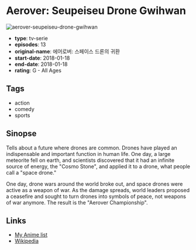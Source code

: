 # Aerover: Seupeiseu Drone Gwihwan

![aerover-seupeiseu-drone-gwihwan](https://cdn.myanimelist.net/images/anime/1985/113580.jpg)

-   **type**: tv-serie
-   **episodes**: 13
-   **original-name**: 에어로버: 스페이스 드론의 귀환
-   **start-date**: 2018-01-18
-   **end-date**: 2018-01-18
-   **rating**: G - All Ages

## Tags

-   action
-   comedy
-   sports

## Sinopse

Tells about a future where drones are common. Drones have played an indispensable and important function in human life. One day, a large meteorite fell on earth, and scientists discovered that it had an infinite source of energy, the "Cosmo Stone", and applied it to a drone, what people call a "space drone."

One day, drone wars around the world broke out, and space drones were active as a weapon of war. As the damage spreads, world leaders proposed a ceasefire and sought to turn drones into symbols of peace, not weapons of war anymore. The result is the "Aerover Championship".

## Links

-   [My Anime list](https://myanimelist.net/anime/48510/Aerover__Seupeiseu_Drone_Gwihwan)
-   [Wikipedia](https://namu.wiki/w/%EC%97%90%EC%96%B4%EB%A1%9C%EB%B2%84#s-6.1)
